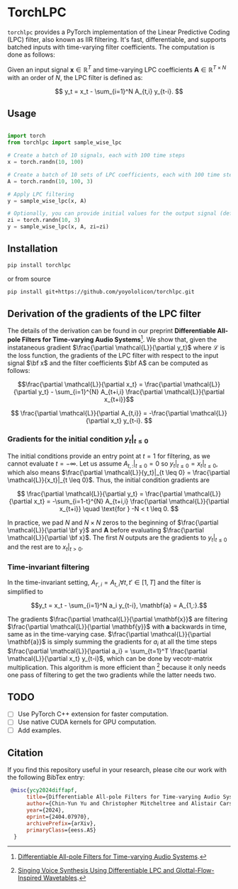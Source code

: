 # TorchLPC

`torchlpc` provides a PyTorch implementation of the Linear Predictive Coding (LPC) filter, also known as IIR filtering.
It's fast, differentiable, and supports batched inputs with time-varying filter coefficients.
The computation is done as follows:

Given an input signal $`\mathbf{x} \in \mathbb{R}^T`$ and time-varying LPC coefficients $`\mathbf{A} \in \mathbb{R}^{T \times N}`$ with an order of $`N`$, the LPC filter is defined as:

$$
y_t = x_t - \sum_{i=1}^N A_{t,i} y_{t-i}.
$$

## Usage

```python

import torch
from torchlpc import sample_wise_lpc

# Create a batch of 10 signals, each with 100 time steps
x = torch.randn(10, 100)

# Create a batch of 10 sets of LPC coefficients, each with 100 time steps and an order of 3
A = torch.randn(10, 100, 3)

# Apply LPC filtering
y = sample_wise_lpc(x, A)

# Optionally, you can provide initial values for the output signal (default is 0)
zi = torch.randn(10, 3)
y = sample_wise_lpc(x, A, zi=zi)
```


## Installation

```bash
pip install torchlpc
```

or from source

```bash
pip install git+https://github.com/yoyololicon/torchlpc.git
```

## Derivation of the gradients of the LPC filter

The details of the derivation can be found in our preprint **Differentiable All-pole Filters for Time-varying Audio Systems**[^1].
We show that, given the instataneous gradient $\frac{\partial \mathcal{L}}{\partial y_t}$ where $\mathcal{L}$ is the loss function, the gradients of the LPC filter with respect to the input signal $\bf x$ and the filter coefficients $\bf A$ can be computed as follows:

```math
\frac{\partial \mathcal{L}}{\partial x_t}
= \frac{\partial \mathcal{L}}{\partial y_t}
- \sum_{i=1}^{N} A_{t+i,i} \frac{\partial \mathcal{L}}{\partial x_{t+i}}
```

$$
\frac{\partial \mathcal{L}}{\partial A_{t,i}}
= -\frac{\partial \mathcal{L}}{\partial x_t} y_{t-i}.
$$

### Gradients for the initial condition $`y_t|_{t \leq 0}`$

The initial conditions provide an entry point at $t=1$ for filtering, as we cannot evaluate $t=-\infty$.
Let us assume $`A_{t, :}|_{t \leq 0} = 0`$ so $`y_t|_{t \leq 0} = x_t|_{t \leq 0}`$, which also means $`\frac{\partial \mathcal{L}}{y_t}|_{t \leq 0} = \frac{\partial \mathcal{L}}{x_t}|_{t \leq 0}`$.
Thus, the initial condition gradients are

$$
\frac{\partial \mathcal{L}}{\partial y_t} 
= \frac{\partial \mathcal{L}}{\partial x_t}
= -\sum_{i=1-t}^{N} A_{t+i,i} \frac{\partial \mathcal{L}}{\partial x_{t+i}} \quad \text{for } -N < t \leq 0.
$$

In practice, we pad $N$ and $N \times N$ zeros to the beginning of $\frac{\partial \mathcal{L}}{\partial \bf y}$ and $\mathbf{A}$ before evaluating $\frac{\partial \mathcal{L}}{\partial \bf x}$.
The first $N$ outputs are the gradients to $`y_t|_{t \leq 0}`$ and the rest are to $`x_t|_{t > 0}`$.

### Time-invariant filtering

In the time-invariant setting, $`A_{t', i} = A_{t, i} \forall t, t' \in [1, T]`$ and the filter is simplified to

```math
y_t = x_t - \sum_{i=1}^N a_i y_{t-i}, \mathbf{a} = A_{1,:}.
```

The gradients $`\frac{\partial \mathcal{L}}{\partial \mathbf{x}}`$ are filtering $`\frac{\partial \mathcal{L}}{\partial \mathbf{y}}`$ with $\mathbf{a}$ backwards in time, same as in the time-varying case.
$\frac{\partial \mathcal{L}}{\partial \mathbf{a}}$ is simply summing the gradients for $a_i$ at all the time steps $\frac{\partial \mathcal{L}}{\partial a_i} = \sum_{t=1}^T \frac{\partial \mathcal{L}}{\partial x_t} y_{t-i}$, which can be done by vecotr-matrix multiplication.
This algorithm is more efficient than [^2] because it only needs one pass of filtering to get the two gradients while the latter needs two.

[^1]: [Differentiable All-pole Filters for Time-varying Audio Systems](https://arxiv.org/abs/2404.07970).
[^2]: [Singing Voice Synthesis Using Differentiable LPC and Glottal-Flow-Inspired Wavetables](https://arxiv.org/abs/2306.17252).

## TODO

- [ ] Use PyTorch C++ extension for faster computation.
- [ ] Use native CUDA kernels for GPU computation.
- [ ] Add examples.

## Citation

If you find this repository useful in your research, please cite our work with the following BibTex entry:

```bibtex
 @misc{ycy2024diffapf,
      title={Differentiable All-pole Filters for Time-varying Audio Systems},
      author={Chin-Yun Yu and Christopher Mitcheltree and Alistair Carson and Stefan Bilbao and Joshua D. Reiss and György Fazekas},
      year={2024},
      eprint={2404.07970},
      archivePrefix={arXiv},
      primaryClass={eess.AS}
  }
```
